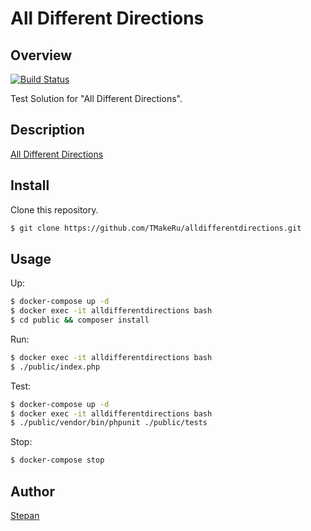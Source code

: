 All Different Directions
====

## Overview

[![Build Status](https://travis-ci.org/TMakeRu/alldifferentdirections.svg?branch=master)](https://travis-ci.org/TMakeRu/alldifferentdirections)

Test Solution for "All Different Directions".

## Description

[All Different Directions](https://open.kattis.com/problems/alldifferentdirections)

## Install

Clone this repository.

```bash
$ git clone https://github.com/TMakeRu/alldifferentdirections.git
```

## Usage

Up:

```bash
$ docker-compose up -d
$ docker exec -it alldifferentdirections bash
$ cd public && composer install
```
Run:

```bash
$ docker exec -it alldifferentdirections bash
$ ./public/index.php
```

Test:
```bash
$ docker-compose up -d
$ docker exec -it alldifferentdirections bash
$ ./public/vendor/bin/phpunit ./public/tests
```

Stop:

```bash
$ docker-compose stop
```

## Author

[Stepan](http://tmake.ru/)

